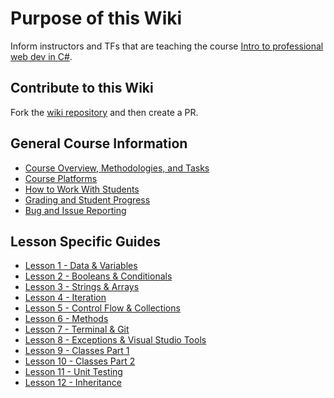 # Purpose of this Wiki

Inform instructors and TFs that are teaching the course [Intro to professional web dev in C#](https://github.com/LaunchCodeEducation/intro-to-programming-csharp).

## Contribute to this Wiki

Fork the [wiki repository](https://github.com/LaunchCodeEducation/intro-to-programming-csharp-wiki) and then create a PR.

## General Course Information

* [Course Overview, Methodologies, and Tasks](https://github.com/LaunchCodeEducation/intro-to-programming-csharp/wiki/Course-Overview-and-Structure)
* [Course Platforms](https://github.com/LaunchCodeEducation/intro-to-programming-csharp/wiki/Course-Platforms)
* [How to Work With Students](https://github.com/LaunchCodeEducation/intro-to-programming-csharp/wiki/Working-With-Students)
* [Grading and Student Progress](https://github.com/LaunchCodeEducation/intro-to-programming-csharp/wiki/Grading-and-Student-Progress)
* [Bug and Issue Reporting](https://github.com/LaunchCodeEducation/intro-to-programming-csharp/wiki/Course-Overview-and-Structure#Bug-and-Issue-Reporting)

## Lesson Specific Guides

* [Lesson 1 - Data & Variables](https://github.com/LaunchCodeEducation/intro-to-professional-web-dev/wiki/Lesson-1-(Data-&-Variables))
* [Lesson 2 - Booleans & Conditionals](https://github.com/LaunchCodeEducation/intro-to-programming-csharp/wiki/Lesson-2-(Booleans-&-Conditionals-&-Debugging))
* [Lesson 3 - Strings & Arrays](https://github.com/LaunchCodeEducation/intro-to-programming-csharp/wiki/Lesson-3-(Strings-&-Arrays))
* [Lesson 4 - Iteration](https://github.com/LaunchCodeEducation/intro-to-programming-csharp/wiki/Lesson-4-(Iteration))
* [Lesson 5 - Control Flow & Collections](https://github.com/LaunchCodeEducation/intro-to-programming-csharp/wiki/Lesson-5-(Control-Flow-&-Collections))
* [Lesson 6 - Methods](https://github.com/LaunchCodeEducation/intro-to-programming-csharp/wiki/Lesson-6-(Methods))
* [Lesson 7 - Terminal & Git](https://github.com/LaunchCodeEducation/intro-to-programming-csharp/wiki/Lesson-7-(Terminal-&-Git))
* [Lesson 8 - Exceptions & Visual Studio Tools](https://github.com/LaunchCodeEducation/intro-to-programming-csharp/wiki/Lesson-8-(Exceptions-&-VS-Tools))
* [Lesson 9 - Classes Part 1](https://github.com/LaunchCodeEducation/intro-to-programming-csharp/wiki/Lesson-9-(Classes-Part-1))
* [Lesson 10 - Classes Part 2](https://github.com/LaunchCodeEducation/intro-to-programming-csharp/wiki/Lesson-10-(Classes-Part-2))
* [Lesson 11 - Unit Testing](https://github.com/LaunchCodeEducation/intro-to-programming-csharp/wiki/Lesson-11-(Unit-Testing))
* [Lesson 12 - Inheritance](https://github.com/LaunchCodeEducation/intro-to-programming-csharp/wiki/Lesson-12-(Inheritance))